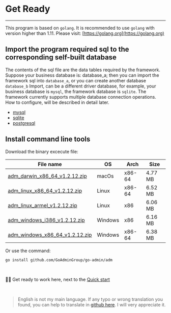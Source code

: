 # Get Ready
---

This program is based on ```golang```. It is recommended to use ```golang``` with version higher than 1.11. Please visit: [https://golang.org](https://golang.org)

## Import the program required sql to the corresponding self-built database

The contents of the sql file are the data tables required by the framework. Suppose your business database is: database_a; then you can import the framework sql into ```database_a```, or you can create another database ```database_b``` Import, can be a different driver database, for example, your business database is ```mysql```, the framework database is ```sqlite```. The framework currently supports multiple database connection operations. How to configure, will be described in detail later.

- [mysql](https://raw.githubusercontent.com/GoAdminGroup/go-admin/master/data/admin.sql)
- [sqlite](https://raw.githubusercontent.com/GoAdminGroup/go-admin/master/data/admin.db)
- [postgresql](https://raw.githubusercontent.com/GoAdminGroup/go-admin/master/data/admin.pgsql)

## Install command line tools

Download the binary excecute file: 

|  File name   | OS  | Arch  | Size  |
|  ----  | ----  | ----  |----  |
| [adm_darwin_x86_64_v1.2.12.zip](http://file.go-admin.cn/go_admin/cli/v1_2_12/adm_darwin_x86_64_v1.2.12.zip)  | macOs | x86-64 | 4.77 MB
| [adm_linux_x86_64_v1.2.12.zip](http://file.go-admin.cn/go_admin/cli/v1_2_12/adm_linux_x86_64_v1.2.12.zip)  | Linux | x86-64   | 6.52 MB
| [adm_linux_armel_v1.2.12.zip](http://file.go-admin.cn/go_admin/cli/v1_2_12/adm_linux_armel_v1.2.12.zip)  | Linux | x86   | 6.06 MB
| [adm_windows_i386_v1.2.12.zip](http://file.go-admin.cn/go_admin/cli/v1_2_12/adm_windows_i386_v1.2.12.zip)  | Windows | x86  |6.16 MB
| [adm_windows_x86_64_v1.2.12.zip](http://file.go-admin.cn/go_admin/cli/v1_2_12/adm_windows_x86_64_v1.2.12.zip)  | Windows | x86-64   |6.38 MB


Or use the command:

```
go install github.com/GoAdminGroup/go-admin/adm
```

<br>

🍺🍺 Get ready to work here, next to the [Quick start](quick_start)

<br>

> English is not my main language. If any typo or wrong translation you found, you can help to translate in [github here](https://github.com/GoAdminGroup/docs). I will very appreciate it.


